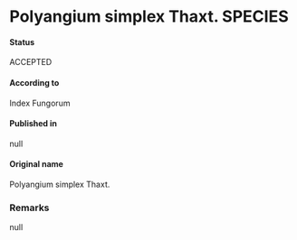 # Polyangium simplex Thaxt. SPECIES

#### Status
ACCEPTED

#### According to
Index Fungorum

#### Published in
null

#### Original name
Polyangium simplex Thaxt.

### Remarks
null